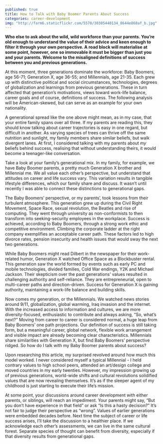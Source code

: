 ```yaml
---
published: true
title: How to Talk with Baby Boomer Parents About Success
categories: career-development
img: "http://farm6.staticflickr.com/5570/30305440134_8644e868af_b.jpg"
---
```


**Who else to ask about the wild, wild workforce than your parents. You’re old enough to understand the value of their advice and keen enough to filter it through your own perspective. A road block will materialise at some point, however, one so immovable it must be bigger than just you and your parents. Welcome to the misaligned definitions of success between you and previous generations.**

At this moment, three generations dominate the workforce: Baby Boomers, age 56-71; Generation X, age 36-55; and Millennials, age 21-35. Each grew up with distinctive political and social circumstances, technologies, degrees of globalization and learnings from previous generations. These in turn affected that generation’s motivations, views toward work-life balance, career goals and of course, definitions of success. The following analysis will be American-skewed, but can serve as an example for your own nationality.

A generational spread like the one above might mean, as in my case, that your entire family spans over all three. If my parents are reading this, they should know talking about career trajectories is easy in one regard, but difficult in another. As varying species of trees can thrive off the same nutrition and sunlight, my family members share similar beliefs, but walk divergent lanes. At first, I considered talking with my parents about *my* beliefs behind success, realising that without understanding theirs, it would become a teenager-like conversation.

Take a look at your family’s generational mix. In my family, for example, we have Baby Boomer parents, a pretty much Generation X brother and Millennial me. We all value each other’s perspective, but understand that attitudes on career and life success vary. This variation results in tangible lifestyle differences, which our family share and discuss. It wasn’t until recently I was able to connect these distinctions to generational gaps.

The Baby Boomers’ perspective, or my parents’, took lessons from their turbulent atmosphere. This generation grew up during the Civil Right Movement, Space Race, sexual revolution, the Beatles and rise of computing. They went through university as non-conformists to then transform into seeking-security employees in the workplace. Success is achieved, according to Baby Boomers, through a strong work ethic and competitive environment. Climbing the corporate ladder at the right company exemplifies an acceptable career path. These factors led to high divorce rates, pension insecurity and health issues that would sway the next two generations. 

While Baby Boomers might read Dilbert in the newspaper for their work-related humor, Generation X watched Office Space as a Blockbuster rental. This generation saw the world formed by events such as early PC and mobile technologies, divided families, Cold War endings, Y2K and Michael Jackson. Their skepticism over the past generations’ values resulted in challenging authority and self-reliance. They are entrepreneurial, open to multi-career paths and direction-driven. Success for Generation X is gaining authority, maintaining a work-life balance and building skills. 

Now comes my generation, or the Millennials. We watched news stories around 9/11, globalization, global warming, Iraq invasion and the internet. With the increased access to information and cultures, we are more diversity-focused, enthusiastic to contribute and always asking, “So, what’s next?” Moving from career to career is considered normal, a huge leap from Baby Boomers’ one path projections. Our definition of success is still taking form, but a meaningful career, global network, flexible work arrangement and visible impact are already becoming clear characteristics. Millennials share similarities with Generation X, but find Baby Boomers’ perspective ridged. So how do I talk with my Baby Boomer parents about success?    
 
Upon researching this article, my surprised revolved around how much this model worked. I never considered myself a typical Millennial - I held contrary values to high school peers, attended an art/design college and moved countries in my early twenties. However, my impression growing up of previous generations, world-wide shifts and cultural revolutions solidified values that are now revealing themselves. It’s as if the sleeper agent of my childhood is just starting to execute their life’s mission.

At some point, your discussions around career development with either parents, or siblings, will reach an impediment. Your parents might say, “But you don’t have experience in that field” or ask “Is this a hasty decision?” It’s not fair to judge their perspective as “wrong”. Values of earlier generations were embedded decades before. Next time the subject of career or life success arises, I’ll take the discussion to a healthier place. If we acknowledge each other’s assessments, we can live in the same cultural forest. Separate species of thought can benefit from diversity, especially if that diversity results from generational gaps. 
